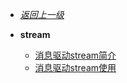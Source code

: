 - [*返回上一级*](/spring-cloud/_sidebar.md)
- **stream**

    - [消息驱动stream简介](/spring-cloud/stream/消息驱动stream简介/README.md)
    - [消息驱动stream使用](/spring-cloud/stream/消息驱动stream使用/README.md)